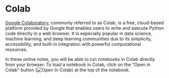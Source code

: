 # Colab

[Google Colaboratory](https://colab.research.google.com/), commonly referred to as Colab, is a free, cloud-based platform provided by Google that enables users to write and execute Python code directly in a web browser. It is especially popular in data science, machine learning, and deep learning communities due to its simplicity, accessibility, and built-in integration with powerful computational resources.

In these online notes, you will be able to run notebooks in Colab directly from your browser.  To load a notebook in Colab, click on the "Open in Colab" button (![Open In Colab](https://colab.research.google.com/assets/colab-badge.svg)) at the top of the notebook.

